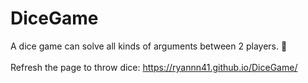 # DiceGame
A dice game can solve all kinds of arguments between 2 players. :triumph: <br><br>
Refresh the page to throw dice: https://ryannn41.github.io/DiceGame/

